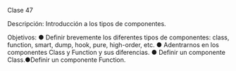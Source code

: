 Clase 47

Descripción: Introducción a los tipos de componentes.

Objetivos: 
●   Definir brevemente los diferentes tipos de componentes: class, function, smart, dump, hook, pure, high-order, etc. 
●   Adentrarnos en los componentes Class y Function y sus diferencias. 
●   Definir un componente Class.●Definir un componente Function.
